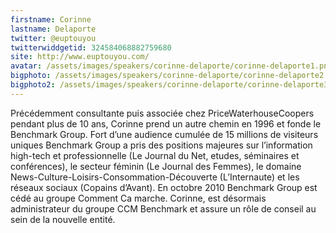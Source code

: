 ```yaml
---
firstname: Corinne 
lastname: Delaporte
twitter: @euptouyou
twitterwiddgetid: 324584068882759680
site: http://www.euptouyou.com/
avatar: /assets/images/speakers/corinne-delaporte/corinne-delaporte1.png
bigphoto: /assets/images/speakers/corinne-delaporte/corinne-delaporte2.png
bigphoto2: /assets/images/speakers/corinne-delaporte/corinne-delaporte3.png
---
```


Précédemment consultante puis associée chez PriceWaterhouseCoopers pendant plus de 10 ans, Corinne prend un autre chemin en 1996 et fonde le Benchmark Group. Fort d’une audience cumulée de 15 millions de visiteurs uniques Benchmark Group a pris des positions majeures sur l’information high-tech et professionnelle (Le Journal du Net, etudes, séminaires et conférences), le secteur féminin (Le Journal des Femmes), le domaine News-Culture-Loisirs-Consommation-Découverte (L’Internaute) et les réseaux sociaux (Copains d’Avant). En octobre 2010 Benchmark Group est cédé au groupe Comment Ca marche. Corinne, est désormais administrateur du groupe CCM Benchmark et assure un rôle de conseil au sein de la nouvelle entité. 